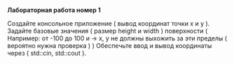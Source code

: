 **Лабораторная работа номер 1**

Создайте консольное приложение ( вывод координат точки x и y ).
Задайте базовые значения ( размер height и width ) поверхности ( Например: от -100 до 100 и -> x, y не должны выхожить за эти пределы ( вероятно нужна проверка ) )
Обеспечьте ввод и вывод координаты через ( std::cin, std::cout ).

